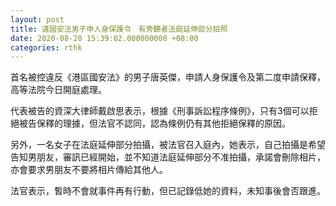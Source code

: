 ```yaml
---
layout: post
title: 違國安法男子申人身保護令　有旁聽者法庭延伸部分拍照
date: 2020-08-20 15:39:02.000000000 +08:00
categories: rthk
---
```


首名被控違反《港區國安法》的男子唐英傑，申請人身保護令及第二度申請保釋，高等法院今日開庭處理。

代表被告的資深大律師戴啟思表示，根據《刑事訴訟程序條例》，只有3個可以拒絕被告保釋的理據，但法官不認同，認為條例仍有其他拒絕保釋的原因。

另外，一名女子在法庭延伸部分拍攝，被法官召入庭內，她表示，自己拍攝是希望告知男朋友，審訊已經開始，並不知道法庭延伸部分不准拍攝，承諾會刪除相片，亦會要求男朋友不要將相片傳給其他人。

法官表示，暫時不會就事件再有行動，但已記錄低她的資料，未知事後會否跟進。
